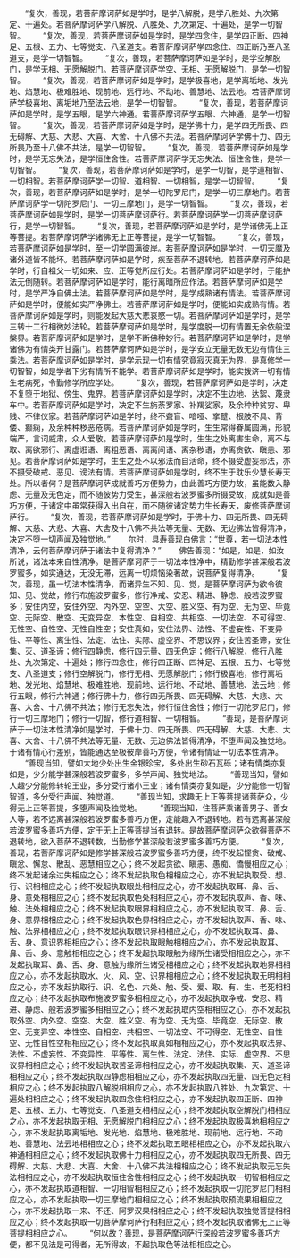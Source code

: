 <!-- { "loadSidebar": true } -->
　　“复次，善现，若菩萨摩诃萨如是学时，是学八解脱，是学八胜处、九次第定、十遍处。若菩萨摩诃萨学八解脱、八胜处、九次第定、十遍处，是学一切智智。
　　“复次，善现，若菩萨摩诃萨如是学时，是学四念住，是学四正断、四神足、五根、五力、七等觉支、八圣道支。若菩萨摩诃萨学四念住、四正断乃至八圣道支，是学一切智智。
　　“复次，善现，若菩萨摩诃萨如是学时，是学空解脱门，是学无相、无愿解脱门。若菩萨摩诃萨学空、无相、无愿解脱门，是学一切智智。
　　“复次，善现，若菩萨摩诃萨如是学时，是学极喜地，是学离垢地、发光地、焰慧地、极难胜地、现前地、远行地、不动地、善慧地、法云地。若菩萨摩诃萨学极喜地、离垢地乃至法云地，是学一切智智。
　　“复次，善现，若菩萨摩诃萨如是学时，是学五眼，是学六神通。若菩萨摩诃萨学五眼、六神通，是学一切智智。
　　“复次，善现，若菩萨摩诃萨如是学时，是学佛十力，是学四无所畏、四无碍解、大慈、大悲、大喜、大舍、十八佛不共法。若菩萨摩诃萨学佛十力、四无所畏乃至十八佛不共法，是学一切智智。
　　“复次，善现，若菩萨摩诃萨如是学时，是学无忘失法，是学恒住舍性。若菩萨摩诃萨学无忘失法、恒住舍性，是学一切智智。
　　“复次，善现，若菩萨摩诃萨如是学时，是学一切智，是学道相智、一切相智。若菩萨摩诃萨学一切智、道相智、一切相智，是学一切智智。
　　“复次，善现，若菩萨摩诃萨如是学时，是学一切陀罗尼门，是学一切三摩地门。若菩萨摩诃萨学一切陀罗尼门、一切三摩地门，是学一切智智。
　　“复次，善现，若菩萨摩诃萨如是学时，是学一切菩萨摩诃萨行。若菩萨摩诃萨学一切菩萨摩诃萨行，是学一切智智。
　　“复次，善现，若菩萨摩诃萨如是学时，是学诸佛无上正等菩提。若菩萨摩诃萨学诸佛无上正等菩提，是学一切智智。
　　“复次，善现，若菩萨摩诃萨如是学时，至一切学圆满彼岸。若菩萨摩诃萨如是学时，一切天魔及诸外道皆不能坏。若菩萨摩诃萨如是学时，疾至菩萨不退转地。若菩萨摩诃萨如是学时，行自祖父一切如来、应、正等觉所应行处。若菩萨摩诃萨如是学时，于能护法无倒随转。若菩萨摩诃萨如是学时，能行离暗所应作法。若菩萨摩诃萨如是学时，是学严净自佛土法。若菩萨摩诃萨如是学时，是学成熟诸有情法。若菩萨摩诃萨如是学时，便能如实严净佛土。若菩萨摩诃萨如是学时，便能如实成熟有情。若菩萨摩诃萨如是学时，则能发起大慈大悲哀愍一切。若菩萨摩诃萨如是学时，是学三转十二行相微妙法轮。若菩萨摩诃萨如是学时，是学度脱一切有情置无余依般涅槃界。若菩萨摩诃萨如是学时，是学不断佛种妙行。若菩萨摩诃萨如是学时，是学诸佛为有情类开甘露门。若菩萨摩诃萨如是学时，是学安立无量无数无边有情住三乘法。若菩萨摩诃萨如是学时，是学示现一切有情究竟寂灭真无为界，是真修学一切智智，如是学者下劣有情所不能学。若菩萨摩诃萨如是学时，能实拨济一切有情生老病死，令勤修学所应学处。
　　“复次，善现，若菩萨摩诃萨如是学时，决定不复堕于地狱、傍生、鬼界。若菩萨摩诃萨如是学时，决定不生边地、达絮、蔑隶车中。若菩萨摩诃萨如是学时，决定不生旃荼罗家、补羯娑家，及余种种贫穷、卑贱、不律仪家。若菩萨摩诃萨如是学时，终不聋盲、喑哑、挛躄、根肢不具、背偻、癫痫，及余种种秽恶疮病。若菩萨摩诃萨如是学时，生生常得眷属圆满，形貌端严，言词威肃，众人爱敬。若菩萨摩诃萨如是学时，生生之处离害生命，离不与取、离欲邪行、离虚诳语、离粗恶语、离离间语、离杂秽语，亦离贪欲、瞋恚、邪见。若菩萨摩诃萨如是学时，生生之处不以邪法而自活命，终不摄受虚妄邪法，亦不摄受破戒、恶见、谤法有情。若菩萨摩诃萨如是学时，终不生于耽乐少慧长寿天处。所以者何？是菩萨摩诃萨成就善巧方便势力，由此善巧方便力故，虽能数入静虑、无量及无色定，而不随彼势力受生，甚深般若波罗蜜多所摄受故，成就如是善巧方便，于诸定中虽常获得入出自在，而不随彼诸定势力生长寿天，废修菩萨摩诃萨行。
　　“复次，善现，若菩萨摩诃萨如是学时，于佛十力、四无所畏、四无碍解、大慈、大悲、大喜、大舍及十八佛不共法等无量、无数、无边佛法皆得清净，决定不堕一切声闻及独觉地。”
　　尔时，具寿善现白佛言：“世尊，若一切法本性清净，云何菩萨摩诃萨于诸法中复得清净？”
　　佛告善现：“如是，如是，如汝所说，诸法本来自性清净。是菩萨摩诃萨于一切法本性净中，精勤修学甚深般若波罗蜜多，如实通达，无没无滞，远离一切烦恼染著故，说菩萨复得清净。
　　“复次，善现，虽一切法本性清净，而诸异生不知、见、觉，是菩萨摩诃萨为欲令彼知、见、觉故，修行布施波罗蜜多，修行净戒、安忍、精进、静虑、般若波罗蜜多；安住内空，安住外空、内外空、空空、大空、胜义空、有为空、无为空、毕竟空、无际空、散空、无变异空、本性空、自相空、共相空、一切法空、不可得空、无性空、自性空、无性自性空；安住真如，安住法界、法性、不虚妄性、不变异性、平等性、离生性、法定、法住、实际、虚空界、不思议界；安住苦圣谛，安住集、灭、道圣谛；修行四静虑，修行四无量、四无色定；修行八解脱，修行八胜处、九次第定、十遍处；修行四念住，修行四正断、四神足、五根、五力、七等觉支、八圣道支；修行空解脱门，修行无相、无愿解脱门；修行极喜地，修行离垢地、发光地、焰慧地、极难胜地、现前地、远行地、不动地、善慧地、法云地；修行五眼，修行六神通；修行佛十力，修行四无所畏、四无碍解、大慈、大悲、大喜、大舍、十八佛不共法；修行无忘失法，修行恒住舍性；修行一切陀罗尼门，修行一切三摩地门；修行一切智，修行道相智、一切相智。
　　“善现，是菩萨摩诃萨于一切法本性清净如是学时，于佛十力、四无所畏、四无碍解、大慈、大悲、大喜、大舍、十八佛不共法等无量、无数、无边佛法皆得清净，不堕声闻及独觉地。于诸有情心行差别，皆能通达至极彼岸善巧方便，令诸有情证一切法本性清净。
　　“善现当知，譬如大地少处出生金银珍宝，多处出生砂石瓦砾；诸有情类亦复如是，少分能学甚深般若波罗蜜多，多学声闻、独觉地法。
　　“善现当知，譬如人趣少分能修转轮王业，多分受行诸小王业；诸有情类亦复如是，少分能修一切智智道，多分受行声闻、独觉道。
　　“善现当知，求趣无上正等菩提诸菩萨众，少得无上正等菩提，多堕声闻及独觉地。
　　“善现当知，住菩萨乘诸善男子、善女人等，若不远离甚深般若波罗蜜多善巧方便，定能趣入不退转地。若有远离甚深般若波罗蜜多善巧方便，定于无上正等菩提当有退转。是故菩萨摩诃萨众欲得菩萨不退转地，欲入菩萨不退转数，当勤修学甚深般若波罗蜜多善巧方便。
　　“复次，善现，若菩萨摩诃萨如是修学甚深般若波罗蜜多善巧方便，终不发起悭贪、破戒、瞋忿、懈怠、散乱、恶慧相应之心；终不发起贪欲、瞋恚、愚痴、憍慢相应之心；终不发起诸余过失相应之心；终不发起执取色相相应之心，亦不发起执取受、想、行、识相相应之心；终不发起执取眼处相相应之心，亦不发起执取耳、鼻、舌、身、意处相相应之心；终不发起执取色处相相应之心，亦不发起执取声、香、味、触、法处相相应之心；终不发起执取眼界相相应之心，亦不发起执取耳、鼻、舌、身、意界相相应之心；终不发起执取色界相相应之心，亦不发起执取声、香、味、触、法界相相应之心；终不发起执取眼识界相相应之心，亦不发起执取耳、鼻、舌、身、意识界相相应之心；终不发起执取眼触相相应之心，亦不发起执取耳、鼻、舌、身、意触相相应之心；终不发起执取眼触为缘所生诸受相相应之心，亦不发起执取耳、鼻、舌、身、意触为缘所生诸受相相应之心；终不发起执取地界相相应之心，亦不发起执取水、火、风、空、识界相相应之心；终不发起执取无明相相应之心，亦不发起执取行、识、名色、六处、触、受、爱、取、有、生、老死相相应之心；终不发起执取布施波罗蜜多相相应之心，亦不发起执取净戒、安忍、精进、静虑、般若波罗蜜多相相应之心；终不发起执取内空相相应之心，亦不发起执取外空、内外空、空空、大空、胜义空、有为空、无为空、毕竟空、无际空、散空、无变异空、本性空、自相空、共相空、一切法空、不可得空、无性空、自性空、无性自性空相相应之心；终不发起执取真如相相应之心，亦不发起执取法界、法性、不虚妄性、不变异性、平等性、离生性、法定、法住、实际、虚空界、不思议界相相应之心；终不发起执取苦圣谛相相应之心，亦不发起执取集、灭、道圣谛相相应之心；终不发起执取四静虑相相应之心，亦不发起执取四无量、四无色定相相应之心；终不发起执取八解脱相相应之心，亦不发起执取八胜处、九次第定、十遍处相相应之心；终不发起执取四念住相相应之心，亦不发起执取四正断、四神足、五根、五力、七等觉支、八圣道支相相应之心；终不发起执取空解脱门相相应之心，亦不发起执取无相、无愿解脱门相相应之心；终不发起执取极喜地相相应之心，亦不发起执取离垢地、发光地、焰慧地、极难胜地、现前地、远行地、不动地、善慧地、法云地相相应之心；终不发起执取五眼相相应之心，亦不发起执取六神通相相应之心；终不发起执取佛十力相相应之心，亦不发起执取四无所畏、四无碍解、大慈、大悲、大喜、大舍、十八佛不共法相相应之心；终不发起执取无忘失法相相应之心，亦不发起执取恒住舍性相相应之心；终不发起执取一切智相相应之心，亦不发起执取道相智、一切相智相相应之心；终不发起执取一切陀罗尼门相相应之心，亦不发起执取一切三摩地门相相应之心；终不发起执取预流果相相应之心，亦不发起执取一来、不还、阿罗汉果相相应之心；终不发起执取独觉菩提相相应之心；终不发起执取一切菩萨摩诃萨行相相应之心；终不发起执取诸佛无上正等菩提相相应之心。
　　“何以故？善现，是菩萨摩诃萨行深般若波罗蜜多善巧方便，都不见法是可得者，无所得故，不起执取色等法相相应之心。
